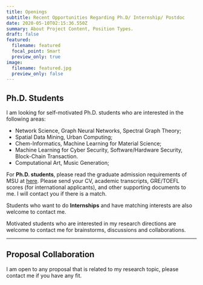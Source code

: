 ```yaml
---
title: Openings
subtitle: Recent Opportunities Regarding Ph.D/ Internship/ Postdoc
date: 2020-05-10T02:15:36.550Z
summary: About Project Content, Position Types.
draft: false
featured:
  filename: featured
  focal_point: Smart
  preview_only: true
image:
  filename: featured.jpg
  preview_only: false
---
```

## **Ph.D. Students**

I am looking for self-motivated Ph.D. students who are interested in the following areas:

* Network Science, Graph Neural Networks, Spectral Graph Theory;
* Spatial Data Mining, Urban Computing;
* Chem-Informatics, Machine Learning for Material Science;
* Machine Learning for Cyber Security, Software/Hardware Security, Block-Chain Transaction.
* Computational Art, Music Generation;

For **Ph.D. students**, please read the graduate admission requirements of MSU at [here](https://www.cse.msstate.edu/grad/).
Please send your CV, academic transcripts, GRE/TOEFL scores (for international applicants), and other supporting documents to me. I will contact you if there is a match.

Students who want to do **Internships** and have matching interests are also welcome to contact me.

Motivated students who are interested in my research directions are welcome to contact me for brainstorms, discussions and collaborations.

---

## **Proposal Collaboration**

I am open to any proposal that is related to my research topic, please contact me if you have any fit.


